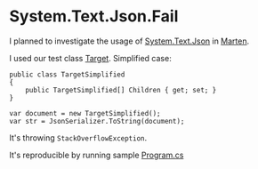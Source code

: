 # System.Text.Json.Fail
I planned to investigate the usage of [System.Text.Json](https://docs.microsoft.com/en-us/dotnet/api/system.text.json.serialization) in [Marten](https://github.com/JasperFx/marten).

I used our test class [Target](System.Text.Json.Fail/Target.cs). Simplified case:

```
public class TargetSimplified
{
    public TargetSimplified[] Children { get; set; }
}

var document = new TargetSimplified();
var str = JsonSerializer.ToString(document);
```
It's throwing `StackOverflowException`.

It's reproducible by running sample [Program.cs](https://github.com/oskardudycz/System.Text.Json.Fail/blob/master/System.Text.Json.Fail/Program.cs)
